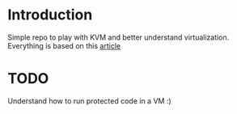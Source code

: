 # Introduction
Simple repo to play with KVM and better understand virtualization. Everything is based on this [article](https://lwn.net/Articles/658511/) 

# TODO
Understand how to run protected code in a VM :)
